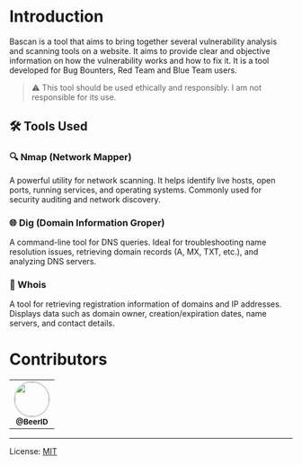 # Introduction

Bascan is a tool that aims to bring together several vulnerability analysis and scanning tools on a website. It aims to provide clear and objective information on how the vulnerability works and how to fix it. It is a tool developed for Bug Bounters, Red Team and Blue Team users.

> :warning: This tool should be used ethically and responsibly. I am not responsible for its use.

## 🛠️ Tools Used

### 🔍 Nmap (Network Mapper)
A powerful utility for network scanning. It helps identify live hosts, open ports, running services, and operating systems. Commonly used for security auditing and network discovery.

### 🌐 Dig (Domain Information Groper)
A command-line tool for DNS queries. Ideal for troubleshooting name resolution issues, retrieving domain records (A, MX, TXT, etc.), and analyzing DNS servers.

### 🧾 Whois
A tool for retrieving registration information of domains and IP addresses. Displays data such as domain owner, creation/expiration dates, name servers, and contact details.

# Contributors

<table>
  <tr>
    <td align="center">
      <img src="https://github.com/BeerlD.png" width="60" height="60" style="border-radius:50%; border: 2px solid #ccc;"><br>
      <sub><b>@BeerlD</b></sub>
    </td>
  </tr>
</table>

<hr>

License: [MIT](LICENSE)
